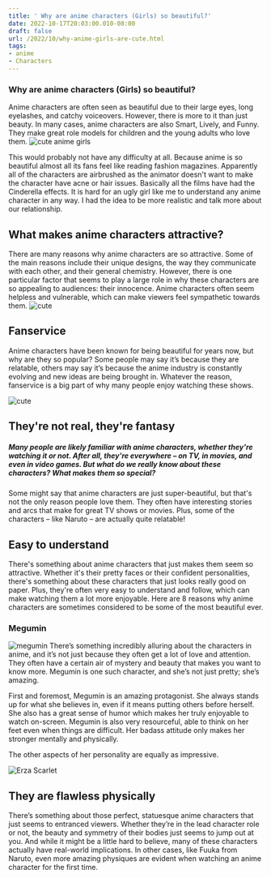 ```yaml
---
title: ' Why are anime characters (Girls) so beautiful?'
date: 2022-10-17T20:03:00.010-08:00
draft: false
url: /2022/10/why-anime-girls-are-cute.html
tags: 
- anime
- Characters
---
```



### Why are anime characters (Girls) so beautiful?

Anime characters are often seen as beautiful due to their large eyes, long eyelashes, and catchy voiceovers. However, there is more to it than just beauty. In many cases, anime characters are also Smart, Lively, and Funny. They make great role models for children and the young adults who love them.
![cute anime girls](https://whatnerd.com/wp-content/uploads/2021/06/popular-anime-female-characters-the-time-i-got-reincarnated-as-slime-demon-lord-millim.jpg)
  

This would probably not have any difficulty at all. Because anime is so beautiful almost all its fans feel like reading fashion magazines. Apparently all of the characters are airbrushed as the animator doesn't want to make the character have acne or hair issues. Basically all the films have had the Cinderella effects. It is hard for an ugly girl like me to understand any anime character in any way. I had the idea to be more realistic and talk more about our relationship.

  

  

  

## What makes anime characters attractive?

  

There are many reasons why anime characters are so attractive. Some of the main reasons include their unique designs, the way they communicate with each other, and their general chemistry. However, there is one particular factor that seems to play a large role in why these characters are so appealing to audiences: their innocence. Anime characters often seem helpless and vulnerable, which can make viewers feel sympathetic towards them.
![cute](https://i0.wp.com/animegalaxyofficial.com/wp-content/uploads/2022/05/1106800.jpg?resize=750,422&ssl=1)
  

## Fanservice

Anime characters have been known for being beautiful for years now, but why are they so popular? Some people may say it’s because they are relatable, others may say it’s because the anime industry is constantly evolving and new ideas are being brought in. Whatever the reason, fanservice is a big part of why many people enjoy watching these shows.

  ![cute](https://qph.cf2.quoracdn.net/main-qimg-02aa976f834f133c751aa90e8a14d99d-lq)

## They're not real, they're fantasy

##### Many people are likely familiar with anime characters, whether they're watching it or not. After all, they're everywhere – on TV, in movies, and even in video games. But what do we really know about these characters? What makes them so special?

  

Some might say that anime characters are just super-beautiful, but that's not the only reason people love them. They often have interesting stories and arcs that make for great TV shows or movies. Plus, some of the characters – like Naruto – are actually quite relatable!

  

## Easy to understand

There's something about anime characters that just makes them seem so attractive. Whether it's their pretty faces or their confident personalities, there's something about these characters that just looks really good on paper. Plus, they're often very easy to understand and follow, which can make watching them a lot more enjoyable. Here are 8 reasons why anime characters are sometimes considered to be some of the most beautiful ever.

  

### Megumin

![megumin](https://repository-images.githubusercontent.com/56785718/dae38380-9d87-11e9-855f-02f50aa93278)
There’s something incredibly alluring about the characters in anime, and it’s not just because they often get a lot of love and attention. They often have a certain air of mystery and beauty that makes you want to know more. Megumin is one such character, and she’s not just pretty; she’s amazing.

  

First and foremost, Megumin is an amazing protagonist. She always stands up for what she believes in, even if it means putting others before herself. She also has a great sense of humor which makes her truly enjoyable to watch on-screen. Megumin is also very resourceful, able to think on her feet even when things are difficult. Her badass attitude only makes her stronger mentally and physically.

  

The other aspects of her personality are equally as impressive.

  

  ![Erza Scarlet](https://studiojakemedia.files.wordpress.com/2019/11/erza-scarlet-fairy-tail.png?w=1200)

  

## They are flawless physically

There’s something about those perfect, statuesque anime characters that just seems to entranced viewers. Whether they’re in the lead character role or not, the beauty and symmetry of their bodies just seems to jump out at you. And while it might be a little hard to believe, many of these characters actually have real-world implications. In other cases, like Fuuka from Naruto, even more amazing physiques are evident when watching an anime character for the first time.

  

  

  

  

  
